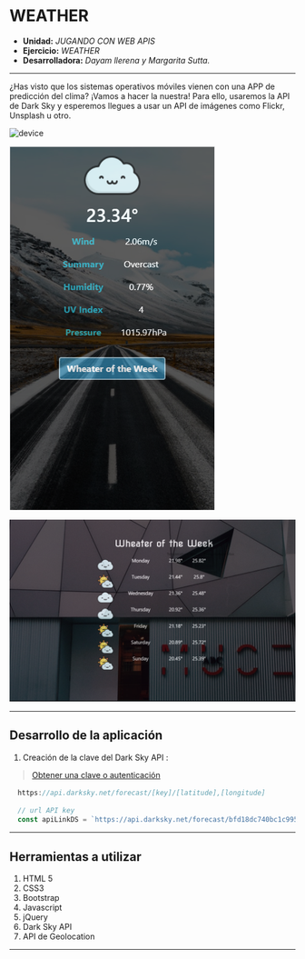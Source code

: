 # WEATHER

* **Unidad:** _JUGANDO CON WEB APIS_
* **Ejercicio:** _WEATHER_
* **Desarrolladora:** _Dayam llerena y Margarita Sutta._

***

¿Has visto que los sistemas operativos móviles vienen con una APP de predicción del clima? ¡Vamos a hacer la nuestra! Para ello, usaremos la API de Dark Sky y esperemos llegues a usar un API de imágenes como Flickr, Unsplash u otro.

   ![device](https://user-images.githubusercontent.com/32303306/36362813-e00b745a-1505-11e8-892e-d46e06b2b62a.png)


  ![Device](public/assets/images/view2.png?style=center)

  ![Device](public/assets/images/view3.png)

***

## Desarrollo de la aplicación

1. Creación de la clave del Dark Sky API :

> [Obtener una clave o autenticación](https://darksky.net/dev)

```javascript
  https://api.darksky.net/forecast/[key]/[latitude],[longitude]

```

```javascript
  // url API key
  const apiLinkDS = `https://api.darksky.net/forecast/bfd18dc740bc1c995da4964a8547b03f/${myPosition.lat},${myPosition.lng}?units=si`;
```

***

## Herramientas a utilizar

1. HTML 5
2. CSS3
3. Bootstrap
4. Javascript
5. jQuery
6. Dark Sky API
7. API de Geolocation

***
